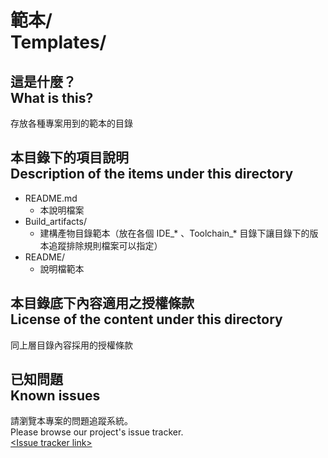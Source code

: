 # 範本/<br />Templates/
## 這是什麼？<br />What is this?
存放各種專案用到的範本的目錄

## 本目錄下的項目說明<br />Description of the items under this directory
* README.md
	* 本說明檔案
* Build_artifacts/
	* 建構產物目錄範本（放在各個 IDE_* 、Toolchain_* 目錄下讓目錄下的版本追蹤排除規則檔案可以指定）
* README/
	* 說明檔範本

## 本目錄底下內容適用之授權條款<br />License of the content under this directory
同上層目錄內容採用的授權條款

## 已知問題<br />Known issues
請瀏覽本專案的問題追蹤系統。  
Please browse our project's issue tracker.  
[&lt;Issue tracker link&gt;](about:blank)